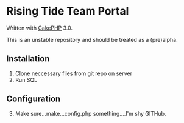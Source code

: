 # Rising Tide Team Portal

Written with [CakePHP](http://cakephp.org) 3.0.

This is an unstable repository and should be treated as a (pre)alpha.

## Installation

1. Clone neccessary files from git repo on server
2. Run SQL

## Configuration

3. Make sure...make...config.php something....I'm shy GITHub.
